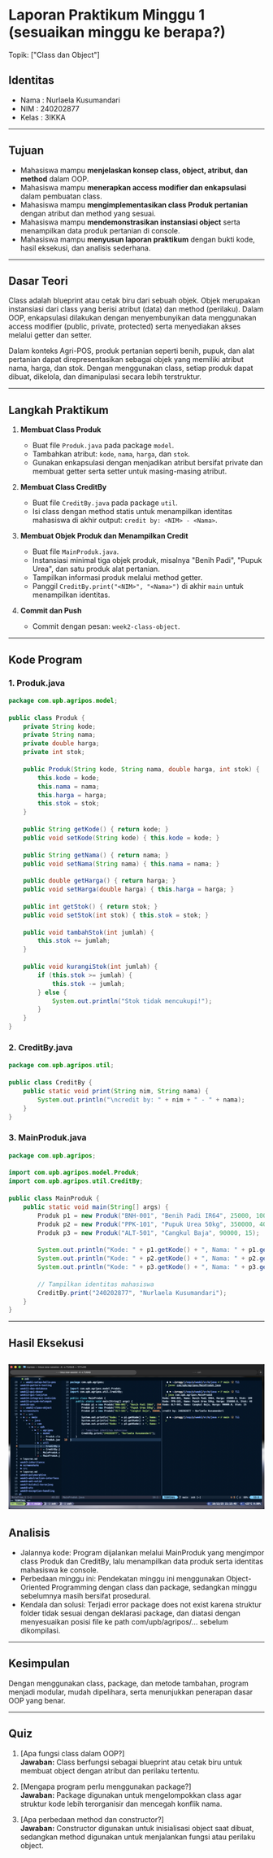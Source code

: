 # Laporan Praktikum Minggu 1 (sesuaikan minggu ke berapa?)

Topik: ["Class dan Object"]

## Identitas

- Nama : Nurlaela Kusumandari
- NIM : 240202877
- Kelas : 3IKKA

---

## Tujuan

- Mahasiswa mampu **menjelaskan konsep class, object, atribut, dan method** dalam OOP.
- Mahasiswa mampu **menerapkan access modifier dan enkapsulasi** dalam pembuatan class.
- Mahasiswa mampu **mengimplementasikan class Produk pertanian** dengan atribut dan method yang sesuai.
- Mahasiswa mampu **mendemonstrasikan instansiasi object** serta menampilkan data produk pertanian di console.
- Mahasiswa mampu **menyusun laporan praktikum** dengan bukti kode, hasil eksekusi, dan analisis sederhana.

---

## Dasar Teori

Class adalah blueprint atau cetak biru dari sebuah objek. Objek merupakan instansiasi dari class yang berisi atribut (data) dan method (perilaku). Dalam OOP, enkapsulasi dilakukan dengan menyembunyikan data menggunakan access modifier (public, private, protected) serta menyediakan akses melalui getter dan setter.

Dalam konteks Agri-POS, produk pertanian seperti benih, pupuk, dan alat pertanian dapat direpresentasikan sebagai objek yang memiliki atribut nama, harga, dan stok. Dengan menggunakan class, setiap produk dapat dibuat, dikelola, dan dimanipulasi secara lebih terstruktur.

---

## Langkah Praktikum

1. **Membuat Class Produk**
   - Buat file `Produk.java` pada package `model`.
   - Tambahkan atribut: `kode`, `nama`, `harga`, dan `stok`.
   - Gunakan enkapsulasi dengan menjadikan atribut bersifat private dan membuat getter serta setter untuk masing-masing atribut.

2. **Membuat Class CreditBy**
   - Buat file `CreditBy.java` pada package `util`.
   - Isi class dengan method statis untuk menampilkan identitas mahasiswa di akhir output: `credit by: <NIM> - <Nama>`.

3. **Membuat Objek Produk dan Menampilkan Credit**
   - Buat file `MainProduk.java`.
   - Instansiasi minimal tiga objek produk, misalnya "Benih Padi", "Pupuk Urea", dan satu produk alat pertanian.
   - Tampilkan informasi produk melalui method getter.
   - Panggil `CreditBy.print("<NIM>", "<Nama>")` di akhir `main` untuk menampilkan identitas.

4. **Commit dan Push**
   - Commit dengan pesan: `week2-class-object`.

---

## Kode Program

### 1. Produk.java

```java
package com.upb.agripos.model;

public class Produk {
    private String kode;
    private String nama;
    private double harga;
    private int stok;

    public Produk(String kode, String nama, double harga, int stok) {
        this.kode = kode;
        this.nama = nama;
        this.harga = harga;
        this.stok = stok;
    }

    public String getKode() { return kode; }
    public void setKode(String kode) { this.kode = kode; }

    public String getNama() { return nama; }
    public void setNama(String nama) { this.nama = nama; }

    public double getHarga() { return harga; }
    public void setHarga(double harga) { this.harga = harga; }

    public int getStok() { return stok; }
    public void setStok(int stok) { this.stok = stok; }

    public void tambahStok(int jumlah) {
        this.stok += jumlah;
    }

    public void kurangiStok(int jumlah) {
        if (this.stok >= jumlah) {
            this.stok -= jumlah;
        } else {
            System.out.println("Stok tidak mencukupi!");
        }
    }
}
```

### 2. CreditBy.java

```java
package com.upb.agripos.util;

public class CreditBy {
    public static void print(String nim, String nama) {
        System.out.println("\ncredit by: " + nim + " - " + nama);
    }
}
```

### 3. MainProduk.java

```java
package com.upb.agripos;

import com.upb.agripos.model.Produk;
import com.upb.agripos.util.CreditBy;

public class MainProduk {
    public static void main(String[] args) {
        Produk p1 = new Produk("BNH-001", "Benih Padi IR64", 25000, 100);
        Produk p2 = new Produk("PPK-101", "Pupuk Urea 50kg", 350000, 40);
        Produk p3 = new Produk("ALT-501", "Cangkul Baja", 90000, 15);

        System.out.println("Kode: " + p1.getKode() + ", Nama: " + p1.getNama() + ", Harga: " + p1.getHarga() + ", Stok: " + p1.getStok());
        System.out.println("Kode: " + p2.getKode() + ", Nama: " + p2.getNama() + ", Harga: " + p2.getHarga() + ", Stok: " + p2.getStok());
        System.out.println("Kode: " + p3.getKode() + ", Nama: " + p3.getNama() + ", Harga: " + p3.getHarga() + ", Stok: " + p3.getStok());

        // Tampilkan identitas mahasiswa
        CreditBy.print("240202877", "Nurlaela Kusumandari");
    }
}
```

---

## Hasil Eksekusi

## ![Screenshot hasil](screenshots/hasil.png)

## Analisis

- Jalannya kode: Program dijalankan melalui MainProduk yang mengimpor class Produk dan CreditBy, lalu menampilkan data produk serta identitas mahasiswa ke console.
- Perbedaan minggu ini: Pendekatan minggu ini menggunakan Object-Oriented Programming dengan class dan package, sedangkan minggu sebelumnya masih bersifat prosedural.
- Kendala dan solusi: Terjadi error package does not exist karena struktur folder tidak sesuai dengan deklarasi package, dan diatasi dengan menyesuaikan posisi file ke path com/upb/agripos/... sebelum dikompilasi.

---

## Kesimpulan

Dengan menggunakan class, package, dan metode tambahan, program menjadi modular, mudah dipelihara, serta menunjukkan penerapan dasar OOP yang benar.

---

## Quiz

1. [Apa fungsi class dalam OOP?]  
   **Jawaban:** Class berfungsi sebagai blueprint atau cetak biru untuk membuat object dengan atribut dan perilaku tertentu.

2. [Mengapa program perlu menggunakan package?]  
   **Jawaban:** Package digunakan untuk mengelompokkan class agar struktur kode lebih terorganisir dan mencegah konflik nama.

3. [Apa perbedaan method dan constructor?]  
   **Jawaban:** Constructor digunakan untuk inisialisasi object saat dibuat, sedangkan method digunakan untuk menjalankan fungsi atau perilaku object.
